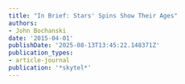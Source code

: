 ```yaml
---
title: "In Brief: Stars' Spins Show Their Ages"
authors:
- John Bochanski
date: '2015-04-01'
publishDate: '2025-08-13T13:45:22.148371Z'
publication_types:
- article-journal
publication: '*skytel*'
---
```

